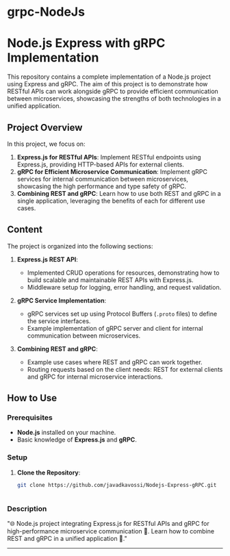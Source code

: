 # grpc-NodeJs


# Node.js Express with gRPC Implementation

This repository contains a complete implementation of a Node.js project using Express and gRPC. The aim of this project is to demonstrate how RESTful APIs can work alongside gRPC to provide efficient communication between microservices, showcasing the strengths of both technologies in a unified application.

## Project Overview

In this project, we focus on:

1. **Express.js for RESTful APIs**: Implement RESTful endpoints using Express.js, providing HTTP-based APIs for external clients.
2. **gRPC for Efficient Microservice Communication**: Implement gRPC services for internal communication between microservices, showcasing the high performance and type safety of gRPC.
3. **Combining REST and gRPC**: Learn how to use both REST and gRPC in a single application, leveraging the benefits of each for different use cases.

## Content

The project is organized into the following sections:

1. **Express.js REST API**:
   - Implemented CRUD operations for resources, demonstrating how to build scalable and maintainable REST APIs with Express.js.
   - Middleware setup for logging, error handling, and request validation.

2. **gRPC Service Implementation**:
   - gRPC services set up using Protocol Buffers (`.proto` files) to define the service interfaces.
   - Example implementation of gRPC server and client for internal communication between microservices.

3. **Combining REST and gRPC**:
   - Example use cases where REST and gRPC can work together.
   - Routing requests based on the client needs: REST for external clients and gRPC for internal microservice interactions.

## How to Use

### Prerequisites

- **Node.js** installed on your machine.
- Basic knowledge of **Express.js** and **gRPC**.

### Setup

1. **Clone the Repository**:
   ```sh
   git clone https://github.com/javadkavossi/Nodejs-Express-gRPC.git



### Description 

"🌐 Node.js project integrating Express.js for RESTful APIs and gRPC for high-performance microservice communication 🚀. Learn how to combine REST and gRPC in a unified application 🤝."

---


